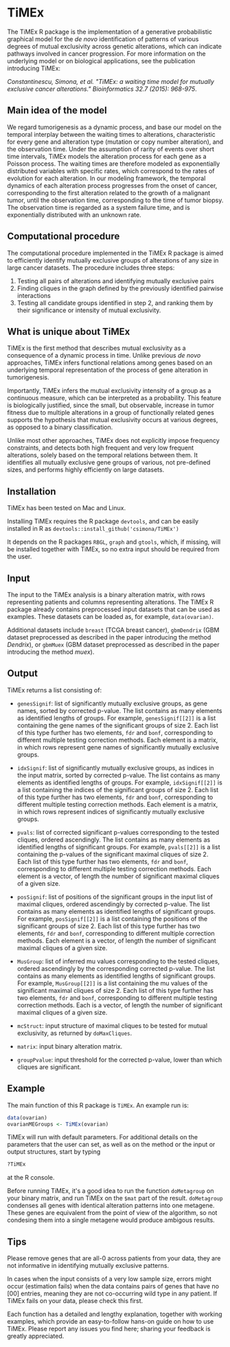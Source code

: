 # TiMEx

The TiMEx R package is the implementation of a generative probabilistic graphical model for the *de novo* identification of patterns of various degrees of mutual exclusivity across genetic alterations, which can indicate pathways involved in cancer progression. For more information on the underlying model or on biological applications, see the publication introducing TiMEx: 

*Constantinescu, Simona, et al. "TiMEx: a waiting time model for mutually exclusive cancer alterations." Bioinformatics 32.7 (2015): 968-975*.

## Main idea of the model
We regard tumorigenesis as a dynamic process, and base our model on the temporal interplay between the waiting times to alterations, characteristic for every gene and alteration type (mutation or copy number alteration), and the observation time. Under the assumption of rarity of events over short time intervals, TiMEx models the alteration process for each gene as a Poisson process. The waiting times are therefore modeled as exponentially distributed variables with specific rates, which correspond to the rates of evolution for each alteration. In our modeling framework, the temporal dynamics of each alteration process progresses from the onset of cancer, corresponding to the first alteration related to the growth of a malignant tumor, until the observation time, corresponding to the time of tumor biopsy. The observation time is regarded as a system failure time, and is exponentially distributed with an unknown rate. 

## Computational procedure
The computational procedure implemented in the TiMEx R package is aimed to efficiently identify mutually exclusive groups of alterations of any size in large cancer datasets. The procedure includes three steps:

1. Testing all pairs of alterations and identifying mutually exclusive pairs
2. Finding cliques in the graph defined by the previously identified pairwise interactions
3. Testing all candidate groups identified in step 2, and ranking them by their significance or intensity of mutual exclusivity.

## What is unique about TiMEx
TiMEx is the first method that describes mutual exclusivity as a consequence of a dynamic process in time. Unlike previous *de novo* approaches, TiMEx infers functional relations among genes based on an underlying temporal representation of the process of gene alteration in tumorigenesis. 

Importantly, TiMEx infers the mutual exclusivity intensity of a group as a continuous measure, which can be interpreted as a probability. This feature is biologically justified, since the small, but observable, increase in tumor fitness due to multiple alterations in a group of functionally related genes supports the hypothesis that mutual exclusivity occurs at various degrees, as opposed to a binary classification. 

Unlike most other approaches, TiMEx does not explicitly impose frequency constraints, and detects both high frequent and very low frequent alterations, solely based on the temporal relations between them. It identifies all mutually exclusive gene groups of various, not pre-defined sizes, and performs highly efficiently on large datasets.

## Installation
TiMEx has been tested on Mac and Linux. 

Installing TiMEx requires the R package ```devtools```, and can be easily installed in R as ```devtools::install_github('csimona/TiMEx')``` 

It depends on the R packages ```RBGL```, ```graph``` and ```gtools```, which, if missing, will be installed together with TiMEx, so no extra input should be required from the user. 

## Input
The input to the TiMEx analysis is a binary alteration matrix, with rows representing patients and columns representing alterations. The TiMEx R package already contains preprocessed input datasets that can be used as examples. These datasets can be loaded as, for example, ```data(ovarian)```. 

Additional datasets include ```breast``` (TCGA breast cancer), ```gbmDendrix``` (GBM dataset preprocessed as described in the paper introducing the method *Dendrix*), or ```gbmMuex``` (GBM dataset preprocessed as described in the paper introducing the method *muex*).

## Output
TiMEx returns a list consisting of:

* ```genesSignif```: list of significantly mutually exclusive groups, as gene names, sorted by corrected p-value. The list contains as many elements as identified lengths of groups. For example, ```genesSignif[[2]]``` is a list containing the gene names of the significant groups of size 2. Each list of this type further has two elements, ```fdr``` and ```bonf```, corresponding to different multiple testing correction methods. Each element is a matrix, in which rows represent gene names of significantly mutually exclusive groups.

* ```idxSignif```: list of significantly mutually exclusive groups, as indices in the input matrix, sorted by corrected p-value. The list contains as many elements as identified lengths of groups. For example, ```idxSignif[[2]]``` is a list containing the indices of the significant groups of size 2. Each list of this type further has two elements, ```fdr``` and ```bonf```, corresponding to different multiple testing correction methods. Each element is a matrix, in which rows represent indices of significantly mutually exclusive groups.

* ```pvals```: list of corrected significant p-values corresponding to the tested cliques, ordered ascendingly. The list contains as many elements as identified lengths of significant groups. For example, ```pvals[[2]]``` is a list containing the p-values of the significant maximal cliques of size 2. Each list of this type further has two elements, ```fdr``` and ```bonf```, corresponding to different multiple testing correction methods. Each element is a vector, of length the number of significant maximal cliques of a given size.      
          
* ```posSignif```: list of positions of the significant groups in the input list of maximal cliques, ordered ascendingly by corrected p-value.  The list contains as many elements as identified lengths of significant groups. For example, ```posSignif[[2]]``` is a list containing the positions of the significant groups of size 2.  Each list of this type further has two elements, ```fdr``` and ```bonf```, corresponding to different multiple correction methods.  Each element is a vector, of length the number of significant maximal cliques of a given size.
          
* ```MusGroup```: list of inferred mu values corresponding to the tested cliques, ordered ascendingly by the corresponding corrected p-value. The list contains as many elements as identified lengths of significant groups. For example, ```MusGroup[[2]]``` is a list containing the mu values of the significant maximal cliques of size 2. Each list of this type further has two elements, ```fdr``` and ```bonf```, corresponding to different multiple testing correction methods. Each is a vector, of length the number of significant maximal cliques of a given size.
          
* ```mcStruct```: input structure of maximal cliques to be tested for mutual exclusivity, as returned by ```doMaxCliques```.

* ```matrix```: input binary alteration matrix.

* ```groupPvalue```: input threshold for the corrected p-value, lower than which cliques are significant.


## Example
The main function of this R package is ```TiMEx```. An example run is:

```R
data(ovarian)
ovarianMEGroups <- TiMEx(ovarian)
```

TiMEx will run with default parameters. For additional details on the parameters that the user can set, as well as on the method or the input or output structures, start by typing 

```R
?TiMEx
``` 

at the R console.

Before running TiMEx, it's a good idea to run the function ```doMetagroup```  on your binary matrix, and run TiMEx on the ```$mat``` part of the result. ```doMetagroup``` condenses all genes with identical alteration patterns into one metagene. These genes are equivalent from the point of view of the algorithm, so not condesing them into a single metagene would produce ambigous results.


## Tips
Please remove genes that are all-0 across patients from your data, they are not informative in identifying mutually exclusive patterns.

In cases when the input consists of a very low sample size, errors might occur (estimation fails) when the data contains pairs of genes that have no [00] entries, meaning they are not co-occurring wild type in any patient. If TiMEx fails on your data, please check this first. 

Each function has a detailed and lengthy explanation, together with working examples, which provide an easy-to-follow hans-on guide on how to use TiMEx. Please report any issues you find here; sharing your feedback is greatly appreciated. 